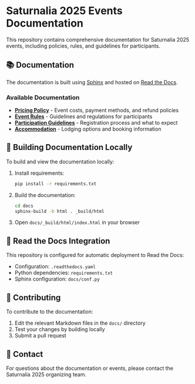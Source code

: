 # Saturnalia 2025 Events Documentation

This repository contains comprehensive documentation for Saturnalia 2025 events, including policies, rules, and guidelines for participants.

## 📚 Documentation

The documentation is built using [Sphinx](https://www.sphinx-doc.org/) and hosted on [Read the Docs](https://readthedocs.org/).

### Available Documentation

- **[Pricing Policy](docs/pricing-policy.md)** - Event costs, payment methods, and refund policies
- **[Event Rules](docs/event-rules.md)** - Guidelines and regulations for participants
- **[Participation Guidelines](docs/participation.md)** - Registration process and what to expect
- **[Accommodation](docs/accommodation.md)** - Lodging options and booking information

## 🚀 Building Documentation Locally

To build and view the documentation locally:

1. Install requirements:
   ```bash
   pip install -r requirements.txt
   ```

2. Build the documentation:
   ```bash
   cd docs
   sphinx-build -b html . _build/html
   ```

3. Open `docs/_build/html/index.html` in your browser

## 📖 Read the Docs Integration

This repository is configured for automatic deployment to Read the Docs:

- Configuration: `.readthedocs.yaml`
- Python dependencies: `requirements.txt`
- Sphinx configuration: `docs/conf.py`

## 🤝 Contributing

To contribute to the documentation:

1. Edit the relevant Markdown files in the `docs/` directory
2. Test your changes by building locally
3. Submit a pull request

## 📧 Contact

For questions about the documentation or events, please contact the Saturnalia 2025 organizing team.